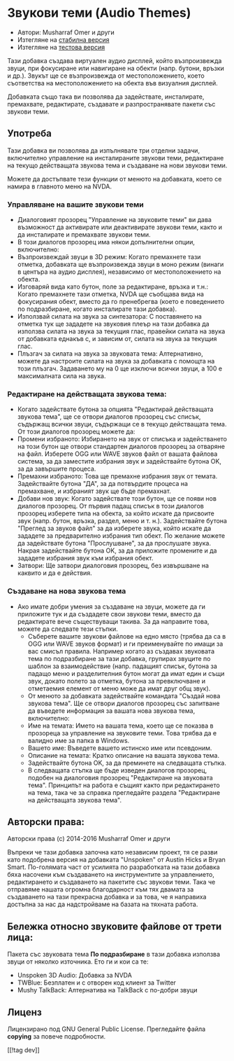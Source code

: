 # Звукови теми (Audio Themes) #

*   Автори: Musharraf Omer и други
*   Изтегляне на [стабилна версия][1]
*   Изтегляне на [тестова версия][2]

Тази добавка създава виртуален аудио дисплей, който възпроизвежда звуци, при
фокусиране или навигиране на обекти (напр. бутони, връзки и др.). Звукът ще
се възпроизвежда от местоположението, което съответства на местоположението
на обекта във визуалния дисплей.

Добавката също така ви позволява да задействате, инсталирате, премахвате,
редактирате, създавате и разпространявате пакети със звукови теми.

## Употреба

Тази добавка ви позволява да изпълнявате три отделни задачи, включително
управление на инсталираните звукови теми, редактиране на текущо действащата
звукова тема и създаване на нови звукови теми.

Можете да достъпвате тези функции от менюто на добавката, което се намира в
главното меню на NVDA.

### Управляване на вашите звукови теми

- Диалоговият прозорец "Управление на звуковите теми" ви дава възможност да
  активирате или деактивирате звукови теми, както и да инсталирате и
  премахвате звукови теми.
- В този диалогов прозорец има някои допълнителни опции, включително:
 - Възпроизвеждай звуци в 3D режим: Когато премахнете тази отметка, добавката ще възпроизвежда звуци в моно режим (винаги в центъра на аудио дисплея), независимо от местоположението на обекта.
 - Изговаряй вида като бутон, поле за редактиране, връзка и т.н.: Когато премахнете тази отметка, NVDA ще съобщава вида на фокусирания обект, вместо да го пренебрегва (което е поведението по подразбиране, когато инсталирате тази добавка).
 - Използвай силата на звука за синтезатора: С поставянето на отметка тук ще зададете на звуковия плеър на тази добавка да използва силата на звука за текущия глас, правейки силата на звука от добавката еднакъв с, и зависим от, силата на звука за текущия глас.
 - Плъзгач за силата на звука за звуковата тема: Алтернативно, можете да настроите силата на звука за добавката с помощта на този плъзгач. Задаването му на  0 ще изключи всички звуци, а 100 е максималната сила на звука.

### Редактиране на действащата звукова тема:

- Когато задействате бутона за опцията "Редактирай действащата звукова
  тема", ще се отвори диалогов прозорец със списък, съдържащ всички звуци,
  съдържащи се в текущо действащата тема. От този диалогов прозорец можете
  да:
- Промени избраното: Избирането на звук от списъка и задействането на този
  бутон ще отвори стандартен диалогов прозорец за отваряне на файл. Изберете
  OGG или WAVE звуков файл от вашата файлова система, за да заместите
  избрания звук и задействайте бутона OK, за да завършите процеса.
- Премахни избраното: Това ще премахне избрания звук от темата. Задействайте
  бутона "ДА", за да потвърдите процеса на премахване, и избраният звук ще
  бъде премахнат.
- Добави нов звук: Когато задействате този бутон, ще се появи нов диалогов прозорец. От първия падащ списък в този диалогов прозорец изберете типа на обекта, за който искате да присвоите звук (напр. бутон, връзка, раздел, меню и т. н.). Задействайте бутона "Преглед за звуков файл" за да изберете звука, който искате да зададете за предварително избрания тип обект. По желание можете да задействате бутона "Прослушване", за да прослушате звука. Накрая задействайте бутона OK, за да приложите промените и да зададете избрания звук към избрания обект.
- Затвори: Ще затвори диалоговия прозорец, без извършване на каквито и да е действия.

### Създаване на нова звукова тема

- Ако имате добри умения за създаване на звуци, можете да ги приложите тук и
да създадете свои звукови теми, вместо да редактирате вече съществуващи
такива. За да направите това, можете да следвате тези стъпки.
  - Съберете вашите звукови файлове на едно място (трябва да са в OGG или
WAVE звуков формат) и ги преименувайте по имащи за вас смисъл
правила. Например когато аз създавах звуковата тема по подразбиране за тази
добавка, групирах звуците по шаблон за взаимодействие (напр. падащият
списък, бутона за падащо меню и разделителния бутон могат да имат един и
същи звук, докато полето за отметка, бутона за превключване и отметаемия
елемент от меню може да имат друг общ звук).
  - От менюто за добавката задействайте командата "Създай нова звукова
тема". Ще се отвори диалогов прозорец със запитване да въведете информация
за вашата нова звукова тема, включително:
  *	Име на темата: Името на вашата тема, което ще се показва в прозореца за
управление на звуковите теми. Това трябва да е валидно име за папка в
Windows.
  *	Вашето име: Въведете вашето истинско име или псевдоним.
  *	Описание на темата: Кратко описание на вашата звукова тема.
  - Задействайте бутона OK, за да преминете на следващата стъпка.
  - В следващата стъпка ще бъде изведен диалогов прозорец, подобен на
диалоговия прозорец "Редактиране на звуковата тема". Принципът на работа е
същият както при редактирането на тема, така че за справка прегледайте
раздела "Редактиране на действащата звукова тема".

## Авторски права:

Авторски права (c) 2014-2016 Musharraf Omer и други

Въпреки че тази добавка започна като независим проект, тя се разви като
подобрена версия на добавката "Unspoken" от Austin Hicks и Bryan
Smart. По-голямата част от усилията по разработката на тази добавка бяха
насочени към създаването на инструментите за управлението, редактирането и
създаването на пакетите със звукови теми. Така че отправяме нашата огромна
благодарност към тях двамата за създаването на тази прекрасна добавка и за
това, че я направиха достъпна за нас да надстройваме на базата на тяхната
работа.

## Бележка относно звуковите файлове от трети лица:

Пакета със звуковата тема **По подразбиране** в тази добавка използва звуци
от няколко източника. Ето ги и кои са те:
 - Unspoken 3D Audio: Добавка за NVDA
 - TWBlue: Безплатен и с отворен код клиент за Twitter
 - Mushy TalkBack: Алтернатива на TalkBack с по-добри звуци

## Лиценз
Лицензирано под GNU General Public License. Прегледайте файла **copying** за
повече подробности.

[[!tag dev]]

[1]: https://addons.nvda-project.org/files/get.php?file=ath

[2]: https://addons.nvda-project.org/files/get.php?file=ath-dev
